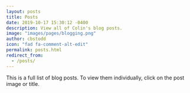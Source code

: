 ```yaml
---
layout: posts
title: Posts
date: 2019-10-17 15:30:12 -0400
description: View all of Colin's blog posts.
image: "images/pages/blogging.png"
author: cbstodd
icon: "fad fa-comment-alt-edit"
permalink: posts.html
redirect_from:
  - /posts/
---
```


This is a full list of blog posts. To view them individually, click on the post image or title.